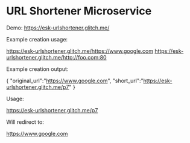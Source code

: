 URL Shortener Microservice
=========================

Demo: https://esk-urlshortener.glitch.me/

Example creation usage:

https://esk-urlshortener.glitch.me/https://www.google.com
https://esk-urlshortener.glitch.me/http://foo.com:80 

Example creation output:

{ "original_url":"https://www.google.com", "short_url":"https://esk-urlshortener.glitch.me/p7" } 

Usage:

https://esk-urlshortener.glitch.me/p7 

Will redirect to:

https://www.google.com
